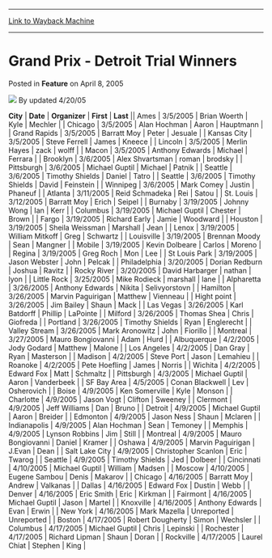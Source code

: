 
---
[Link to Wayback Machine](https://web.archive.org/web/20211025112215/https://magic.wizards.com/en/articles/archive/feature/grand-prix-detroit-trial-winners-2005-04-08)

[_metadata_:wayback_url]:- "https://magic.wizards.com/en/articles/archive/feature/grand-prix-detroit-trial-winners-2005-04-08"
[_metadata_:wayback_raw_url]:- "https://web.archive.org/web/20211025112215id_/https://magic.wizards.com/en/articles/archive/feature/grand-prix-detroit-trial-winners-2005-04-08"
[_metadata_:wayback_capture_timestamp]:- "2021-10-25 11:22:15+00:00"
[_metadata_:description]:- "CityDateOrganizerFirstLastAmes3/5/2005Brian WoerthKyleMechlerChicago3/5/2005Alan HochmanAaronHauptmannGrand Rapids3/5/2005Barratt MoyPeterJesualeKansas City3/5/2005Steve FerrellJamesKneeceLincoln3/5/2005Merlin HayeszackwolffMacon3/5/2005Anthony EdwardsMichaelFerraraBrooklyn3/6/2005Alex ShvartsmanromanbrodskyPittsburgh3/6/2005Michael GuptilMichaelPatnikSeattle3/6/2005Timothy"
[_metadata_:generator]:- "Drupal 7 (http://drupal.org)"
[_metadata_:publish_date]:- "2005-04-08"
---


Grand Prix - Detroit Trial Winners
==================================



 Posted in **Feature**
 on April 8, 2005 






![](https://media.magic.wizards.com/styles/auth_small/public/generic-avatar-150_409.png)
By updated 4/20/05













 **City** | **Date** | **Organizer** | **First** | **Last** || Ames | 3/5/2005 | Brian Woerth | Kyle | Mechler |
| Chicago | 3/5/2005 | Alan Hochman | Aaron | Hauptmann |
| Grand Rapids | 3/5/2005 | Barratt Moy | Peter | Jesuale |
| Kansas City | 3/5/2005 | Steve Ferrell | James | Kneece |
| Lincoln | 3/5/2005 | Merlin Hayes | zack | wolff |
| Macon | 3/5/2005 | Anthony Edwards | Michael | Ferrara |
| Brooklyn | 3/6/2005 | Alex Shvartsman | roman | brodsky |
| Pittsburgh | 3/6/2005 | Michael Guptil | Michael | Patnik |
| Seattle | 3/6/2005 | Timothy Shields | Daniel | Tatro |
| Seattle | 3/6/2005 | Timothy Shields | David | Feinstein |
| Winnipeg | 3/6/2005 | Mark Comey | Justin | Phaneuf |
| Atlanta | 3/11/2005 | Reid Schmadeka | Rei | Satou |
| St. Louis | 3/12/2005 | Barratt Moy | Erich | Seipel |
| Burnaby | 3/19/2005 | Johnny Wong | Ian | Kerr |
| Columbus | 3/19/2005 | Michael Guptil | Chester | Brown |
| Fargo | 3/19/2005 | Richard Early | Jamie | Woodward |
| Houston | 3/19/2005 | Sheila Weissman | Marshall | Jean |
| Lenox | 3/19/2005 | William Mitkoff | Greg | Schwartz |
| Louisville | 3/19/2005 | Brennan Moody | Sean | Mangner |
| Mobile | 3/19/2005 | Kevin Dolbeare | Carlos | Moreno |
| Regina | 3/19/2005 | Greg Roch | Mon | Lee |
| St Louis Park | 3/19/2005 | Jason Webster | John | Pelcak |
| Philadelphia | 3/20/2005 | Dorian Redburn | Joshua | Ravitz |
| Rocky River | 3/20/2005 | David Harbarger | nathan | lyon |
| Little Rock | 3/25/2005 | Mike Rodieck | marshall | lane |
| Alpharetta | 3/26/2005 | Anthony Edwards | Nikita | Selivyorstovn |
| Hamilton | 3/26/2005 | Marvin Paguirigan | Matthew | Vienneau |
| Hight point | 3/26/2005 | Jim Bailey | Shaun | Mack |
| Las Vegas | 3/26/2005 | Karl Batdorff | Phillip | LaPointe |
| Milford | 3/26/2005 | Thomas Shea | Chris | Giofreda |
| Portland | 3/26/2005 | Timothy Shields | Ryan | Englerecht |
| Valley Stream | 3/26/2005 | Mark Aronowitz | John | Fiorillo |
| Montreal | 3/27/2005 | Mauro Bongiovanni | Adam | Hurd |
| Albuquerque | 4/2/2005 | Jody Godard | Matthew | Malone |
| Los Angeles | 4/2/2005 | Dan Gray | Ryan | Masterson |
| Madison | 4/2/2005 | Steve Port | Jason | Lemahieu |
| Roanoke | 4/2/2005 | Pete Hoefling | James | Norris |
| Wichita | 4/2/2005 | Edward Fox | Matt | Schmaltz |
| Pittsburgh | 4/3/2005 | Michael Guptil | Aaron | Vanderbeek |
| SF Bay Area | 4/5/2005 | Conan Blackwell | Lev | Osherovich |
| Boise | 4/9/2005 | Ken Somerville | Kyle | Monson |
| Charlotte | 4/9/2005 | Jason Vogt | Clifton | Sweeney |
| Clermont | 4/9/2005 | Jeff Williams | Dan | Bruno |
| Detroit | 4/9/2005 | Michael Guptil | Aaron | Breider |
| Edmonton | 4/9/2005 | Jason Ness | Shaun | Mclaren |
| Indianapolis | 4/9/2005 | Alan Hochman | Sean | Temoney |
| Memphis | 4/9/2005 | Lynson Robbins | Jim | Still |
| Montreal | 4/9/2005 | Mauro Bongiovanni | Daniel | Kramer |
| Oshawa | 4/9/2005 | Marvin Paguirigan | J.Evan | Dean |
| Salt Lake City | 4/9/2005 | Christopher Scanlon | Eric | Twarog |
| Seattle | 4/9/2005 | Timothy Shields | Jed | Dolbeer |
| Cincinnati | 4/10/2005 | Michael Guptil | William | Madsen |
| Moscow | 4/10/2005 | Eugene Sambou | Denis | Makarov |
| Chicago | 4/16/2005 | Barratt Moy | Andrew | Valkanas |
| Dallas | 4/16/2005 | Edward Fox | Dustin | Webb |
| Denver | 4/16/2005 | Eric Smith | Eric | Kirkman |
| Fairmont | 4/16/2005 | Michael Guptil | Jason | Martel |
| Knoxville | 4/16/2005 | Anthony Edwards | Evan | Erwin |
| New York | 4/16/2005 | Mark Mazella | Unreported | Unreported |
| Boston | 4/17/2005 | Robert Dougherty | Simon | Wechsler |
| Columbus | 4/17/2005 | Michael Guptil | Chris | Lepinski |
| Rochester | 4/17/2005 | Richard Lipman | Shaun | Doran |
| Rockville | 4/17/2005 | Laurel Chiat | Stephen | King |







